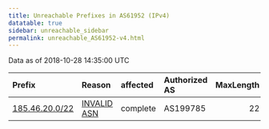 ```yaml
---
title: Unreachable Prefixes in AS61952 (IPv4)
datatable: true
sidebar: unreachable_sidebar
permalink: unreachable_AS61952-v4.html
---
```


Data as of 2018-10-28 14:35:00 UTC


<div class="datatable-begin"></div>

| Prefix                                                 | Reason                                                                                                | affected   | Authorized AS   |   MaxLength | Anchor                                         |   unreachable /24s |
|:-------------------------------------------------------|:------------------------------------------------------------------------------------------------------|:-----------|:----------------|------------:|:-----------------------------------------------|-------------------:|
| [185.46.20.0/22](https://stat.ripe.net/185.46.20.0/22) | [INVALID ASN](https://rpki-validator.ripe.net/announcement-preview?asn=AS61952&prefix=185.46.20.0/22) | complete   | AS199785        |          22 | [RIPE](unreachable_RIPE_NCC_RPKI_Root-v4.html) |                  4 |

<div class="datatable-end"></div>
